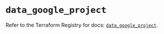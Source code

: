 # `data_google_project`

Refer to the Terraform Registry for docs: [`data_google_project`](https://registry.terraform.io/providers/hashicorp/google-beta/6.37.0/docs/data-sources/google_project).
